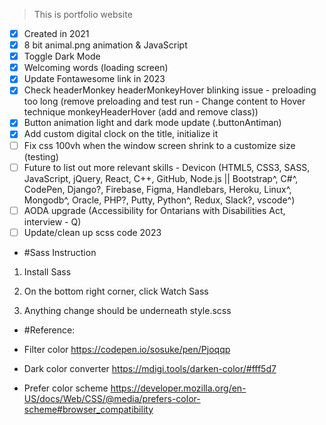 > This is portfolio website

- [x] Created in 2021
- [x] 8 bit animal.png animation & JavaScript
- [x] Toggle Dark Mode
- [x] Welcoming words (loading screen)
- [x] Update Fontawesome link in 2023
- [x] Check headerMonkey headerMonkeyHover blinking issue - preloading too long (remove preloading and test run - Change content to Hover technique monkeyHeaderHover (add and remove class))
- [x] Button animation light and dark mode update (.buttonAntiman)
- [x] Add custom digital clock on the title, initialize it
- [ ] Fix css 100vh when the window screen shrink to a customize size (testing)
- [ ] Future to list out more relevant skills - Devicon (HTML5, CSS3, SASS, JavaScript, jQuery, React, C++, GitHub, Node.js || Bootstrap^, C#^, CodePen, Django?, Firebase, Figma, Handlebars, Heroku, Linux^, Mongodb^, Oracle, PHP?, Putty, Python^, Redux, Slack?, vscode^)
- [ ] AODA upgrade (Accessibility for Ontarians with Disabilities Act, interview - Q)
- [ ] Update/clean up scss code 2023

- #Sass Instruction 

1. Install Sass

2. On the bottom right corner, click Watch Sass

3. Anything change should be underneath style.scss

- #Reference:

- Filter color
https://codepen.io/sosuke/pen/Pjoqqp

- Dark color converter
https://mdigi.tools/darken-color/#fff5d7

- Prefer color scheme
https://developer.mozilla.org/en-US/docs/Web/CSS/@media/prefers-color-scheme#browser_compatibility